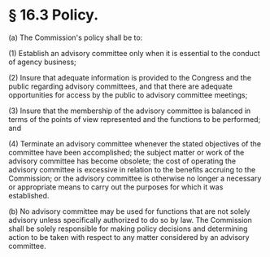 # § 16.3   Policy.

(a) The Commission's policy shall be to:


(1) Establish an advisory committee only when it is essential to the conduct of agency business;


(2) Insure that adequate information is provided to the Congress and the public regarding advisory committees, and that there are adequate opportunities for access by the public to advisory committee meetings;


(3) Insure that the membership of the advisory committee is balanced in terms of the points of view represented and the functions to be performed; and


(4) Terminate an advisory committee whenever the stated objectives of the committee have been accomplished; the subject matter or work of the advisory committee has become obsolete; the cost of operating the advisory committee is excessive in relation to the benefits accruing to the Commission; or the advisory committee is otherwise no longer a necessary or appropriate means to carry out the purposes for which it was established.


(b) No advisory committee may be used for functions that are not solely advisory unless specifically authorized to do so by law. The Commission shall be solely responsible for making policy decisions and determining action to be taken with respect to any matter considered by an advisory committee.




